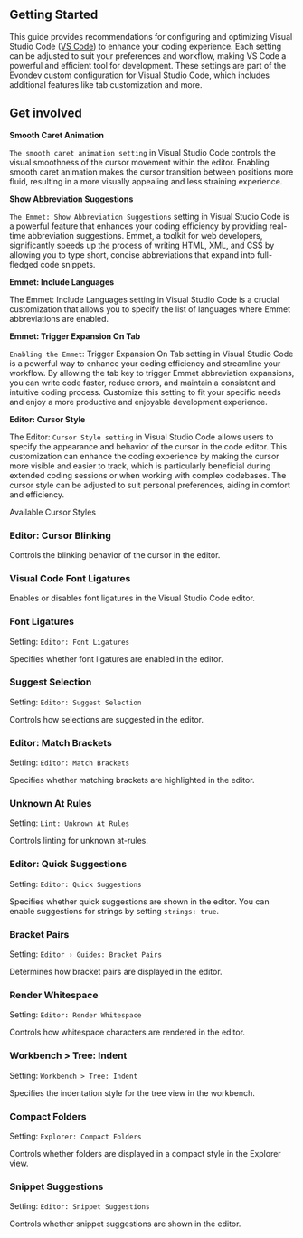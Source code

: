 ## Getting Started

This guide provides recommendations for configuring and optimizing Visual Studio Code ([VS Code](https://code.visualstudio.com/)) to enhance your coding experience. Each setting can be adjusted to suit your preferences and workflow, making VS Code a powerful and efficient tool for development. These settings are part of the Evondev custom configuration for Visual Studio Code, which includes additional features like tab customization and more.

## Get involved

**Smooth Caret Animation**

`The smooth caret animation setting` in Visual Studio Code controls the visual smoothness of the cursor movement within the editor. Enabling smooth caret animation makes the cursor transition between positions more fluid, resulting in a more visually appealing and less straining experience.

**Show Abbreviation Suggestions**

`The Emmet: Show Abbreviation Suggestions` setting in Visual Studio Code is a powerful feature that enhances your coding efficiency by providing real-time abbreviation suggestions. Emmet, a toolkit for web developers, significantly speeds up the process of writing HTML, XML, and CSS by allowing you to type short, concise abbreviations that expand into full-fledged code snippets.

**Emmet: Include Languages**

The Emmet: Include Languages setting in Visual Studio Code is a crucial customization that allows you to specify the list of languages where Emmet abbreviations are enabled.

**Emmet: Trigger Expansion On Tab**

`Enabling the Emmet`: Trigger Expansion On Tab setting in Visual Studio Code is a powerful way to enhance your coding efficiency and streamline your workflow. By allowing the tab key to trigger Emmet abbreviation expansions, you can write code faster, reduce errors, and maintain a consistent and intuitive coding process. Customize this setting to fit your specific needs and enjoy a more productive and enjoyable development experience.

**Editor: Cursor Style**

The Editor: `Cursor Style setting` in Visual Studio Code allows users to specify the appearance and behavior of the cursor in the code editor. This customization can enhance the coding experience by making the cursor more visible and easier to track, which is particularly beneficial during extended coding sessions or when working with complex codebases. The cursor style can be adjusted to suit personal preferences, aiding in comfort and efficiency.

Available Cursor Styles

### Editor: Cursor Blinking

Controls the blinking behavior of the cursor in the editor.

### Visual Code Font Ligatures

Enables or disables font ligatures in the Visual Studio Code editor.

### Font Ligatures

Setting: `Editor: Font Ligatures`

Specifies whether font ligatures are enabled in the editor.

### Suggest Selection

Setting: `Editor: Suggest Selection`

Controls how selections are suggested in the editor.

### Editor: Match Brackets

Setting: `Editor: Match Brackets`

Specifies whether matching brackets are highlighted in the editor.

### Unknown At Rules

Setting: `Lint: Unknown At Rules`

Controls linting for unknown at-rules.

### Editor: Quick Suggestions

Setting: `Editor: Quick Suggestions`

Specifies whether quick suggestions are shown in the editor. You can enable suggestions for strings by setting `strings: true`.

### Bracket Pairs

Setting: `Editor › Guides: Bracket Pairs`

Determines how bracket pairs are displayed in the editor.

### Render Whitespace

Setting: `Editor: Render Whitespace`

Controls how whitespace characters are rendered in the editor.

### Workbench > Tree: Indent

Setting: `Workbench > Tree: Indent`

Specifies the indentation style for the tree view in the workbench.

### Compact Folders

Setting: `Explorer: Compact Folders`

Controls whether folders are displayed in a compact style in the Explorer view.

### Snippet Suggestions

Setting: `Editor: Snippet Suggestions`

Controls whether snippet suggestions are shown in the editor.
